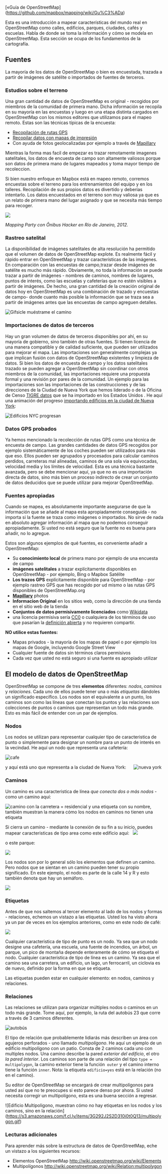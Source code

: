 [«Guía de OpenStreetMap] (https://github.com/mapbox/mapping/wiki/Gu%C3%ADa)

Esta es una introducción a mapear características del mundo real en OpenStreetMap como calles, edificios, parques, ciudades, cafés y escuelas. Habla de donde se toma la información y cómo se modela en OpenStreetMap. Esta sección se ocupa de los fundamentos de la cartografía.

## Fuentes

La mayoría de los datos de OpenStreetMap o bien es encuestada, trazada a partir de imágenes de satélite o importados de fuentes de terceros.

### Estudios sobre el terreno

Una gran cantidad de datos de OpenStreetMap es original - recogidos por miembros de la comunidad de primera mano. Dicha información se recopila en su mayoría en las encuestas y luego en una etapa distinta cargados en OpenStreetMap con los mismos editores que utilizamos para el mapeo remoto. Estas son las técnicas típicas de la encuesta:

- [Recopilación de rutas GPS](http://wiki.openstreetmap.org/wiki/Recording_GPS_tracks)
- [Recopilar datos con mapas de impresión](http://wiki.openstreetmap.org/wiki/Field_Papers)
- Con ayuda de fotos geolocalizadas por ejemplo a través de [Mapillary](https://www.mapillary.com/osm.html)

Mientras la forma mas facil de empezar es trazar remotamente  imagenes satelitales, los datos de encuesta de campo son altamente valiosos porque son datos de primera mano de lugares mapeados y toma mayor tiempo de recoleccion.

Si bien nuestro enfoque en Mapbox está en mapeo remoto, corremos encuestas sobre el terreno para los entrenamientos del equipo y en los talleres. Recopilación de sus propios datos es divertido y deberías intentarlo. Los datos encuestados en el terreno son muy valiosa ya que es un relato de primera mano del lugar asignado y que se necesita más tiempo para recoger.

![](https://s3.amazonaws.com/f.cl.ly/items/3A232p2m053W3W0m2O3f/Untitled.png)

*Mapping Party con Ônibus Hacker en Río de Janeiro, 2012.*

### Rastreo satelital

La disponibilidad de imágenes satelitales de alta resolución ha permitido que el volumen de datos de OpenStreetMap explote. Es realmente  fácil y rápido entrar en OpenStreetMap y trazar características de las imágenes. En comparación con las encuestas de campo,trazar desde  imágenes de satélite es mucho más rápido. Obviamente, no toda la información se puede trazar a partir de imágenes - nombres de caminos, nombres de lugares, puntos de interés, como las escuelas y cafeterías que no estén visibles a partir de imágenes. De hecho, una gran cantidad de la creación original de datos hoy en OpenStreetMap es una combinación de trazado y encuestas de campo- donde cuanto más posible la información que se traza sea  a partir de imágenes antes que las encuestas de campo agreguen detalles.

![Gifsicle muéstrame el camino](https://s3.amazonaws.com/f.cl.ly/items/2Z081j0E3R452O030o3U/smtw.gif)

### Importaciones de datos de terceros

Hay un gran volumen de datos de terceros disponibles por ahí, en su mayoría de gobierno, sino también de otras fuentes. Si tienen licencia de una manera compatible y de calidad suficiente, que pueden ser utilizados para mejorar el mapa. Las importaciones son generalmente complejas ya que implican fusión con datos de OpenStreetMap existentes y limpieza de datos. Si bien los datos de encuesta de campo y los datos satelitales trazado se pueden agregar a OpenStreetMap sin coordinar con otros miembros de la comunidad, las importaciones  requiere una propuesta formal y una revisión por pares de la comunidad. Un ejemplo para las importaciones son las importaciones de las construcciones y de las direcciones de la Ciudad de Nueva York  que hemos liderado o de la Oficina de Censo [TIGRE datos](http://wiki.openstreetmap.org/wiki/TIGER) que se ha importado en los Estados Unidos . He aquí una animación del progreso [importando edificios en la ciudad de Nueva York](https://www.mapbox.com/blog/nyc-buildings-openstreetmap/):

![Edificios NYC progresan](https://i.imgur.com/2kl2ENl.gif)

### Datos GPS probados 

Ya hemos mencionado la recolección de rutas GPS como una técnica de encuesta de campo. Las grandes cantidades de datos GPS recogidos por ejemplo sistemáticamente de los coches pueden ser utilizados para más que eso. Ellos pueden ser agrupados y procesados para calcular caminos perdidos, carreteras mal alineadas, caminos de una sola via equivocadas, velocidad media y los límites de velocidad. Esta es una técnica bastante avanzada, pero se debe mencionar aquí, ya que no es una importación directa de datos, sino más bien un proceso indirecto de crear un conjunto de datos deducidos que se puede utilizar para mejorar OpenStreetMap.

### Fuentes apropiadas

Cuando se mapea, es absolutamente importante asegurarse de que la información que se añade al mapa esta apropiadamente conseguida - no importa si la fuente se traza como imágenes o importados. No sirve de nada en absoluto agregar información al mapa que no podemos conseguir apropiadamente. Si usted no está seguro que la fuente no es buena para añadir, no lo agregue.

Estos son algunos ejemplos de qué fuentes, es conveniente añadir a OpenStreetMap:

- Su **conocimiento local** de primera mano por ejemplo de una encuesta de campo
- **imágenes satelitales** a trazar explícitamente disponibles en OpenStreetMap  - por ejemplo, Bing o Mapbox Satélite
- **Los trazos GPS** explícitamente disponible para OpenStreetMap - por ejemplo rastreo GPS que has recogido por ud mismo o las rutas GPS disponibles de OpenStreetMap.org
- **[Mapillary](http://mapillary.com/)** photos
- **Informacion Original** en los sitios web, como la dirección de una tienda en el sitio web de la tienda
- **Conjuntos de datos permisivamente licenciados** como [Wikidata](http://www.wikidata.org/wiki/Wikidata:Main_Page)
- una licencia permisiva sería [CC0](https://creativecommons.org/publicdomain/zero/1.0/) o cualquiera de los términos de uso que pasarían la [definición abierta](http://opendefinition.org/) y no requieren   compartir.

**NO utilice estas fuentes:**

- Mapas privados - la mayoría de los mapas de papel o por ejemplo los mapas de Google, incluyendo Google Street View
- Cualquier fuente de datos sin términos claros permisivos
- Cada vez que usted no está seguro si una fuente es apropiado utilizar

## El modelo de datos de OpenStreetMap

OpenStreetMap se compone de tres **elementos** diferentes: *nodos*, *caminos* y *relaciones*. Cada uno de ellos puede tener una o más *etiquetas* dándoles un significado específico. Los nodos son el equivalente a un punto, los caminos son como las líneas que conectan los puntos y las relaciones son colecciones de puntos o caminos que representan un todo más grande. Esto es más fácil de entender con un par de ejemplos.

### Nodos 

Los nodos se utilizan para representar cualquier tipo de caracteristica de punto  o simplemente para designar un nombre para un punto de interés en la vecindad. He aquí un nodo que representa una cafetería:

![cafe](https://s3.amazonaws.com/f.cl.ly/items/2W2k3J2L1N1q1u3I3N0Y/Screen%20Shot%202014-12-16%20at%204.01.44%20PM.png)

y aquí está uno que representa a la ciudad de Nueva York:
    
![nueva york](https://s3.amazonaws.com/f.cl.ly/items/0G3O051s0S1M3s110L2o/Screen%20Shot%202014-12-12%20at%207.15.58%20PM.png)

### Caminos

Un camino es una caracteristica de línea *que conecta dos o más nodos* - como un camino aquí:

![camino con la carretera = residencial y una etiqueta con su nombre, también muestran la manera cómo los nodos en caminos  no tienen una etiqueta](https://s3.amazonaws.com/f.cl.ly/items/1F2r0Y0M1c0m0J1c371G/Screen%20Shot%202014-12-12%20at%207.24.55%20PM.png)

Si cierra un camino - mediante la conexión de su fin a su inicio, puedes mapear caracteristicas de tipo area  como este edificio aquí:
 
![](https://s3.amazonaws.com/f.cl.ly/items/1h190m2u0h3N1Q0Q2o1G/Screen%20Shot%202014-12-12%20at%207.28.47%20PM.png)

o este parque:
 
![](https://s3.amazonaws.com/f.cl.ly/items/2z0E1H041j0W0E1m0R2u/Screen%20Shot%202014-12-12%20at%207.31.44%20PM.png)

Los nodos son por lo general sólo los elementos que definen un camino. Pero nodos que se sientan en un camino pueden tener su propio significado. En este ejemplo, el nodo es parte de la calle 14 y R  y esto también denota que hay un semáforo.

![](https://s3.amazonaws.com/f.cl.ly/items/3V262D3F0h1L3J0V2m3B/trafficlight.gif)

### Etiquetas

Antes de que nos saltemos al tercer elemento al lado de los nodos y formas - relaciones, echemos un vistazo a las etiquetas. Usted los ha visto ahora ya un par de veces en los ejemplos anteriores, como en este nodo de café:

![](https://s3.amazonaws.com/f.cl.ly/items/3h0O2m3Y2c120h1M3p0h/Screen%20Shot%202014-12-16%20at%204.01.44%20PM.png)


Cualquier caracteristica de tipo de punto es un nodo. Ya sea que un nodo designe una cafetería, una escuela, una fuente de incendios, un árbol, un parque, un pico de montaña depende enteramente de cómo se etiqueta el nodo. Cualquier caracteristica de tipo de línea es un camino. Ya sea que el camino sea una carretera, un edificio, un lago, un ferrocarril, un ciclovia es de nuevo, definido por la forma en que se etiqueta.

Las etiquetas pueden estar en cualquier elemento: en nodos, caminos y relaciones.

### Relaciones

Las relaciones se utilizan para organizar múltiples nodos o caminos en un todo más grande. Tome aquí, por ejemplo, la ruta del autobús 23 que corre a través de 3 caminos diferentes.

![autobús](https://s3.amazonaws.com/f.cl.ly/items/2J0m3p1O0W1o1o2P3n0O/relations.gif)

El tipo de relación que  probablemente  lidiarás más  describen un área con agujeros perforados  - uno llamado *multipolígono*. He aquí un ejemplo de un edificio multipolígono con un patio. Consta de 2 caminos cada uno con multiples nodos. Una camino  describe la pared *exterior del edificio*, el otro *la pared interior*. Los caminos son parte de una relación del tipo `type = multipolygon`, la camino exterior tiene la función` outer` y el camino interno tiene la función `inner`. Nota: la etiqueta `edificio=yes` está en la relación (no en el camino).

Su editor de OpenStreetMap se encargará de crear multipolígonos para usted así que no te preocupes si esto parece denso por ahora. Si usted necesita  corregir un multipolígono, esta es una buena sección a regresar.

![Edificio Multipoligono, muestran cómo no hay etiquetas en los nodos y los caminos, sino en la relación] (https://s3.amazonaws.com/f.cl.ly/items/3G292J2S2D310i0t0Q13/multipolygon.gif)

### Lecturas adicionales

Para aprender más sobre la estructura de datos de OpenStreetMap, eche un vistazo a los siguientes recursos:

- Elementos OpenStreetMap http://wiki.openstreetmap.org/wiki/Elements
- Multipolígonos http://wiki.openstreetmap.org/wiki/Relation:multipolygon